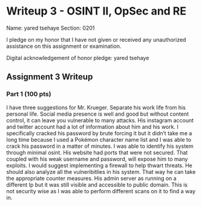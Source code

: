 Writeup 3 - OSINT II, OpSec and RE
======

Name: yared tsehaye
Section: 0201

I pledge on my honor that I have not given or received any unauthorized assistance on this assignment or examination.

Digital acknowledgement of honor pledge: yared tsehaye

## Assignment 3 Writeup

### Part 1 (100 pts)

I have three suggestions for Mr. Krueger. Separate his work life from his personal life. Social media presence is well and good but without content control, it can leave you vulnerable to many attacks. His instagram account and twitter account had a lot of information about him and his work. I specifically cracked his password by brute forcing it but it didn’t take me a long time because I used a Pokémon character name list and I was able to crack his password in a matter of minutes. I was able to identify his system through minimal osint. His website had ports that were not secured. That coupled with his weak username and password, will expose him to many exploits. I would suggest implementing a firewall to help thwart threats. He should also analyze all the vulneribitlies in his system. That way he can take the appropriate counter measures. His admin server as running on a different Ip but it was still visible and accessible to public domain. This is not security wise as I was able to perform different scans on it to find a way in. 
